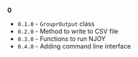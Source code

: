 **0**
 - `0.1.0` - `GrouprOutput` class
 - `0.2.0` - Method to write to CSV file
 - `0.3.0` - Functions to run NJOY
 - `0.4.0` - Adding command line interface
